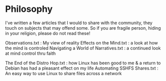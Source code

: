# Philosophy

I've written a few articles that I would to share with the community, they touch on subjects that may offend some.
So if you are fragile person, hiding in your religion, please do not read these!

Observations.txt : My view of reality
Effects on the Mind.txt : a look at how the mind is controled 
Navigating a World of Narratives.txt : a continued look at mind control thru faith

The End of the Distro Hop.txt : how Linux has been good to me & a return to Debian has had a pleasant effect on my life
Automating SSHFS Shares.txt : An easy way to use Linux to share files across a network
